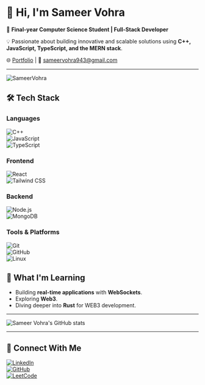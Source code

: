 # 👋 Hi, I'm Sameer Vohra  

🚀 **Final-year Computer Science Student | Full-Stack Developer**  

💡 Passionate about building innovative and scalable solutions using **C++, JavaScript, TypeScript, and the MERN stack**.  

🌐 [Portfolio](https://sameervohra-portfolio.vercel.app/) | 📧 sameervohra943@gmail.com 

---
<p align="left"> <img src="https://komarev.com/ghpvc/?username=heysaiyad&label=Profile%20views&color=0e75b6&style=flat" alt="SameerVohra" /> </p>

## 🛠️ **Tech Stack**

### **Languages**  
![C++](https://img.shields.io/badge/C++-00599C?style=for-the-badge&logo=cplusplus&logoColor=white)  
![JavaScript](https://img.shields.io/badge/JavaScript-F7DF1E?style=for-the-badge&logo=javascript&logoColor=black)  
![TypeScript](https://img.shields.io/badge/TypeScript-007ACC?style=for-the-badge&logo=typescript&logoColor=white)  

### **Frontend**  
![React](https://img.shields.io/badge/React-20232A?style=for-the-badge&logo=react&logoColor=61DAFB)  
![Tailwind CSS](https://img.shields.io/badge/TailwindCSS-06B6D4?style=for-the-badge&logo=tailwindcss&logoColor=white)  

### **Backend**  
![Node.js](https://img.shields.io/badge/Node.js-339933?style=for-the-badge&logo=nodedotjs&logoColor=white)  
![MongoDB](https://img.shields.io/badge/MongoDB-47A248?style=for-the-badge&logo=mongodb&logoColor=white)  

### **Tools & Platforms**  
![Git](https://img.shields.io/badge/Git-F05032?style=for-the-badge&logo=git&logoColor=white)  
![GitHub](https://img.shields.io/badge/GitHub-181717?style=for-the-badge&logo=github&logoColor=white)  
![Linux](https://img.shields.io/badge/Linux-FCC624?style=for-the-badge&logo=linux&logoColor=black)  


## 🌱 **What I'm Learning**  
- Building **real-time applications** with **WebSockets**.  
- Exploring **Web3**.  
- Diving deeper into **Rust** for WEB3 development.

---
<p align="left">
  <img src="https://github-readme-stats.vercel.app/api?username=SameerVohra&show_icons=true&theme=radical" alt="Sameer Vohra's GitHub stats" />
</p>  

---

## 🔗 **Connect With Me**

[![LinkedIn](https://img.shields.io/badge/LinkedIn-0077B5?style=for-the-badge&logo=linkedin&logoColor=white)](https://www.linkedin.com/in/sameer-vohra/)  
[![GitHub](https://img.shields.io/badge/GitHub-181717?style=for-the-badge&logo=github&logoColor=white)](https://github.com/SameerVohra)  
[![LeetCode](https://img.shields.io/badge/LeetCode-FFA116?style=for-the-badge&logo=leetcode&logoColor=white)](https://leetcode.com/u/Sameer_Vohra)  
